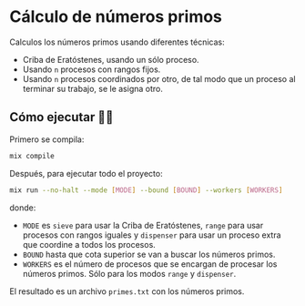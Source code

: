 # Cálculo de números primos

Calculos los números primos usando diferentes técnicas:
- Criba de Eratóstenes, usando un sólo proceso.
- Usando `n` procesos con rangos fijos.
- Usando `n` procesos coordinados por otro, de tal modo que un proceso al terminar su trabajo, se le asigna otro.

## Cómo ejecutar 🚀🚀

Primero se compila:
```bash
mix compile
```
Después, para ejecutar todo el proyecto:
```bash
mix run --no-halt --mode [MODE] --bound [BOUND] --workers [WORKERS]
```
donde:
- `MODE` es `sieve` para usar la Criba de Eratóstenes, `range` para usar procesos con rangos iguales y `dispenser` para usar un proceso extra que coordine a todos los procesos.
- `BOUND` hasta que cota superior se van a buscar los números primos.
- `WORKERS` es el número de procesos que se encargan de procesar los números primos. Sólo para los modos `range` y `dispenser`. 

El resultado es un archivo `primes.txt` con los números primos.